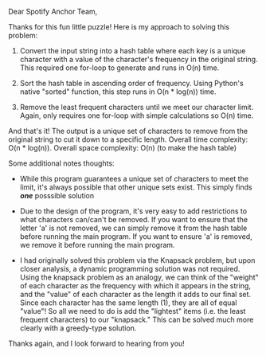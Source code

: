 Dear Spotify Anchor Team,

Thanks for this fun little puzzle! Here is my approach to solving this problem:

1. Convert the input string into a hash table where each key is a unique character with a value of the character's frequency in 
the original string.
This required one for-loop to generate and runs in O(n) time.

2. Sort the hash table in ascending order of frequency. 
Using Python's native "sorted" function, this step runs in O(n * log(n)) time.

3. Remove the least frequent characters until we meet our character limit.
Again, only requires one for-loop with simple calculations so O(n) time.

And that's it! The output is a unique set of characters to remove from the original string to cut it down to a specific length. 
Overall time complexity: O(n * log(n)).
Overall space complexity: O(n) (to make the hash table)

Some additional notes thoughts:

- While this program guarantees a unique set of characters to meet the limit, it's always possible that other unique sets exist. 
This simply finds ***one*** posssible solution

- Due to the design of the program, it's very easy to add restrictions to what characters can/can't be removed. If you want to ensure 
that the letter 'a' is not removed, we can simply remove it from the hash table before running the main program. If you want to ensure 'a' is removed, we remove it before running the main program.

- I had originally solved this problem via the Knapsack problem, but upon closer analysis, a dynamic programming solution was not required. 
Using the knapsack problem as an analogy, we can think of the "weight" of each character as the frequency with which it appears in the string, and the "value" of each character as the length it adds to our final set. Since each character has the same length (1), they are all of equal "value"! So all we need to do is add the "lightest" items (i.e. the least frequent characters) to our "knapsack." This can be solved much more clearly with a greedy-type solution.

Thanks again, and I look forward to hearing from you!
 
